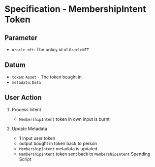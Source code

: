 # Specification - MembershipIntent Token

## Parameter

- `oracle_nft`: The policy id of `OracleNFT`

## Datum

- `token`: `Asset` - The token bought in
- `metadata`: `Data`

## User Action

1. Process Intent

   - `MembershipIntent` token in own input is burnt

2. Update Metadata

   - 1 input user token
   - output bought in token back to person
   - `MembershipIntent` metadata is updated
   - `MembershipIntent` token sent back to `MembershipIntent` Spending Script
